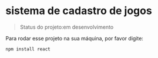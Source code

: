 <h1>sistema de cadastro de jogos</h1>

> Status do projeto:em desenvolvimento

Para rodar esse projeto na sua máquina, por favor digite:

```
npm install react
```
